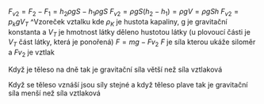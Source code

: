 $F_{v2}=F_2 - F_1 = h_2\rho gS-h_1\rho gS$
$F_{v2}=\rho gS(h_2-h_1) = \rho gV = \rho gSh$
$F_{v2}=p_kgV_T$
^Vzoreček vztalku kde $\rho _K$ je hustota kapaliny, g je gravitační konstanta a $V_T$ je hmotnost látky děleno hustotou látky (u plovoucí části je $V_T$ část látky, která je ponořená)
$F = mg-F{v_2}$
$F$ je síla kterou ukáže siloměr a $F{v_2}$ je vztlak 

Když je těleso na dně tak je gravitační síla větší než síla vztlaková

Když se těleso vznáší jsou síly stejné a když těleso plave tak je gravitační síla menší než síla vztlaková

